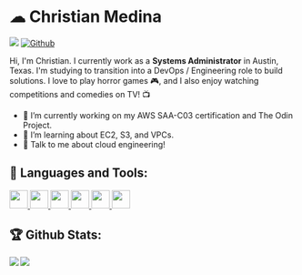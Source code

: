 # ☁ Christian Medina 
![](https://visitor-badge.laobi.icu/badge?page_id=cjmedina95.cjmedina95) [![Github](https://img.shields.io/github/followers/cjmedina95?label=Follow&style=social)](https://github.com/cjmedina95)
<!--
**cjmedina95/cjmedina95** is a ✨ _special_ ✨ repository because its `README.md` (this file) appears on your GitHub profile.

Here are some ideas to get you started:

- 🔭 I’m currently working on ...
- 🌱 I’m currently learning ...
- 👯 I’m looking to collaborate on ...
- 🤔 I’m looking for help with ...
- 💬 Ask me about ...
- 📫 How to reach me: ...
- 😄 Pronouns: ...
- ⚡ Fun fact: ...
-->

Hi, I'm Christian. I currently work as a **Systems Administrator** in Austin, Texas. I'm studying to transition into a DevOps / Engineering role to build solutions. I love to play horror games 🎮, and I also enjoy watching competitions and comedies on TV! 📺

* 🔭 I’m currently working on my AWS SAA-C03 certification and The Odin Project.
* 💭 I’m learning about EC2, S3, and VPCs.
* 💬 Talk to me about cloud engineering!

## 🧰 Languages and Tools:
<p>
<a href= https://github.com/https://github.com/cjmedina95?tab=repositories&q=&type=&language=python&sort= > <img width ='32px' height='32px' src ='https://raw.githubusercontent.com/rahulbanerjee26/githubAboutMeGenerator/main/icons/python.svg'> </a>
<a href= https://github.com/https://github.com/cjmedina95?tab=repositories&q=&type=&language=javascript&sort= > <img width ='32px' height='32px' src ='https://raw.githubusercontent.com/rahulbanerjee26/githubAboutMeGenerator/main/icons/javascript.svg'> </a>
<a href= https://github.com/https://github.com/cjmedina95?tab=repositories&q=&type=&language=html&sort= > <img width ='32px' height='32px' src ='https://raw.githubusercontent.com/rahulbanerjee26/githubAboutMeGenerator/main/icons/html.svg'> </a>
<a href= https://github.com/https://github.com/cjmedina95?tab=repositories&q=&type=&language=css&sort= > <img width ='32px' height='32px' src ='https://raw.githubusercontent.com/rahulbanerjee26/githubAboutMeGenerator/main/icons/css.svg'> </a>
<a href= https://github.com/https://github.com/cjmedina95?tab=repositories&q=&type=&language=aws&sort= > <img width ='32px' height='32px' src ='https://raw.githubusercontent.com/rahulbanerjee26/githubAboutMeGenerator/main/icons/aws.svg'> </a>
<a href= https://github.com/https://github.com/cjmedina95?tab=repositories&q=&type=&language=azure&sort= > <img width ='32px' height='32px' src ='https://raw.githubusercontent.com/rahulbanerjee26/githubAboutMeGenerator/main/icons/azure.svg'> </a>
</p>

## :trophy: Github Stats:

<div>
<a href="https://github-readme-stats.vercel.app/api?username=cjmedina95&theme=tokyonight">
  <img  align="left" src="https://github-readme-stats.vercel.app/api?username=cjmedina95&count_private=true&show_icons=true&theme=tokyonight" />
</a>
<a href="https://github-readme-stats.vercel.app/api/top-langs/?username=cjmedina95&hide=php&theme=tokyonight">
  <img align="left" src="https://github-readme-stats.vercel.app/api/top-langs/?username=cjmedina95&hide=php&theme=tokyonight" />
</a>
</div>
